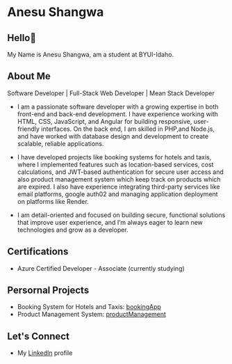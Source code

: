 
# Anesu Shangwa

## Hello👋
My Name is Anesu Shangwa, am a student at BYUI-Idaho.
## About Me
Software Developer | Full-Stack Web Developer | Mean Stack Developer

- I am a passionate software developer with a growing expertise in both front-end and back-end development. I have experience working with HTML, CSS, JavaScript, and Angular for building responsive, user-friendly interfaces. On the back end, I am skilled in PHP,and Node.js, and have worked with database design and development to create scalable, reliable applications.

- I have developed projects like booking systems for hotels and taxis, where I implemented features such as location-based services, cost calculations, and JWT-based authentication for secure user access and also product management system which keep track on products which are expired. I also have experience integrating third-party services like email platforms, google auth02 and managing application deployment on platforms like Render.

- I am detail-oriented and focused on building secure, functional solutions that improve user experience, and I’m always eager to learn new technologies and grow as a developer.

## Certifications

- Azure Certified Developer - Associate (currently studying)

## Persornal Projects
- Booking System for Hotels and Taxis: [bookingApp](https://bookingapk.netlify.app)
- Product Management System: [productManagement](https://expire02.netlify.app)

## Let's Connect
- My [LinkedIn](https://zw.linkedin.com/in/anesu-shangwa) profile
